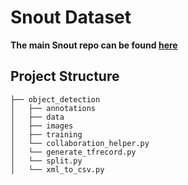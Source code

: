 # Snout Dataset
**The main Snout repo can be found [here](https://github.com/CallumBashford/Snout)**
## Project Structure
```├── cuisine_detection
├── object_detection
│   ├── annotations
│   ├── data
│   ├── images
│   ├── training
│   └── collaboration_helper.py
│   └── generate_tfrecord.py
│   └── split.py
│   └── xml_to_csv.py
```
